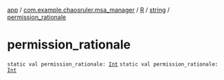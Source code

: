 [app](../../../index.md) / [com.example.chaosruler.msa_manager](../../index.md) / [R](../index.md) / [string](index.md) / [permission_rationale](.)

# permission_rationale

`static val permission_rationale: `[`Int`](https://kotlinlang.org/api/latest/jvm/stdlib/kotlin/-int/index.html)
`static val permission_rationale: `[`Int`](https://kotlinlang.org/api/latest/jvm/stdlib/kotlin/-int/index.html)